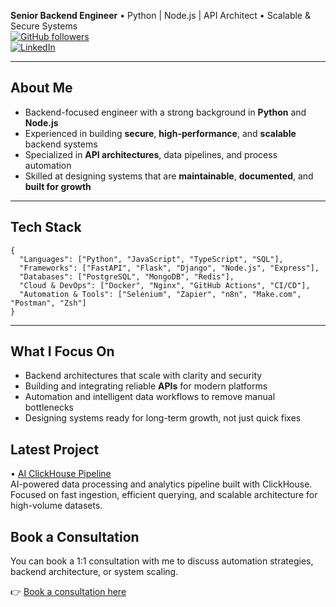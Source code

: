 **Senior Backend Engineer** • Python | Node.js | API Architect • Scalable & Secure Systems  
[![GitHub followers](https://img.shields.io/github/followers/mstfbysl?label=Follow&style=social)](https://github.com/mstfbysl)  
[![LinkedIn](https://img.shields.io/badge/LinkedIn-Connect-blue?logo=linkedin)](https://linkedin.com/in/mustafa-baysal-822171150/)

---

## About Me

- Backend-focused engineer with a strong background in **Python** and **Node.js**
- Experienced in building **secure**, **high-performance**, and **scalable** backend systems
- Specialized in **API architectures**, data pipelines, and process automation
- Skilled at designing systems that are **maintainable**, **documented**, and **built for growth**

---

## Tech Stack

```
{
  "Languages": ["Python", "JavaScript", "TypeScript", "SQL"],
  "Frameworks": ["FastAPI", "Flask", "Django", "Node.js", "Express"],
  "Databases": ["PostgreSQL", "MongoDB", "Redis"],
  "Cloud & DevOps": ["Docker", "Nginx", "GitHub Actions", "CI/CD"],
  "Automation & Tools": ["Selenium", "Zapier", "n8n", "Make.com", "Postman", "Zsh"]
}
```

---

## What I Focus On

- Backend architectures that scale with clarity and security
- Building and integrating reliable **APIs** for modern platforms
- Automation and intelligent data workflows to remove manual bottlenecks
- Designing systems ready for long-term growth, not just quick fixes

## Latest Project

• [AI ClickHouse Pipeline](https://github.com/mstfbysl/ai-clickhouse-pipeline)  
AI-powered data processing and analytics pipeline built with ClickHouse. Focused on fast ingestion, efficient querying, and scalable architecture for high-volume datasets.

## Book a Consultation

You can book a 1:1 consultation with me to discuss automation strategies, backend architecture, or system scaling.

👉 [Book a consultation here](https://www.upwork.com/services/consultation/development-it-mustafa-1942871520929294845)
